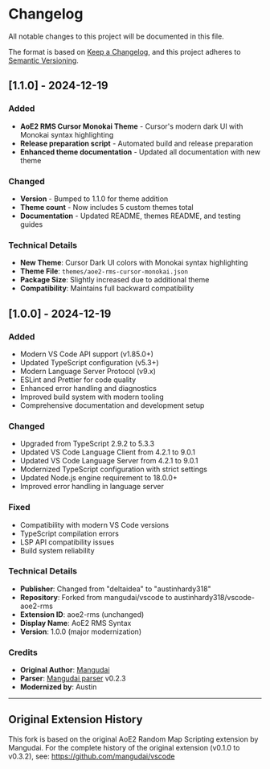 # Changelog

All notable changes to this project will be documented in this file.

The format is based on [Keep a Changelog](https://keepachangelog.com/en/1.0.0/),
and this project adheres to [Semantic Versioning](https://semver.org/spec/v2.0.0.html).

## [1.1.0] - 2024-12-19

### Added

- **AoE2 RMS Cursor Monokai Theme** - Cursor's modern dark UI with Monokai syntax highlighting
- **Release preparation script** - Automated build and release preparation
- **Enhanced theme documentation** - Updated all documentation with new theme

### Changed

- **Version** - Bumped to 1.1.0 for theme addition
- **Theme count** - Now includes 5 custom themes total
- **Documentation** - Updated README, themes README, and testing guides

### Technical Details

- **New Theme**: Cursor Dark UI colors with Monokai syntax highlighting
- **Theme File**: `themes/aoe2-rms-cursor-monokai.json`
- **Package Size**: Slightly increased due to additional theme
- **Compatibility**: Maintains full backward compatibility

## [1.0.0] - 2024-12-19

### Added

- Modern VS Code API support (v1.85.0+)
- Updated TypeScript configuration (v5.3+)
- Modern Language Server Protocol (v9.x)
- ESLint and Prettier for code quality
- Enhanced error handling and diagnostics
- Improved build system with modern tooling
- Comprehensive documentation and development setup

### Changed

- Upgraded from TypeScript 2.9.2 to 5.3.3
- Updated VS Code Language Client from 4.2.1 to 9.0.1
- Updated VS Code Language Server from 4.2.1 to 9.0.1
- Modernized TypeScript configuration with strict settings
- Updated Node.js engine requirement to 18.0.0+
- Improved error handling in language server

### Fixed

- Compatibility with modern VS Code versions
- TypeScript compilation errors
- LSP API compatibility issues
- Build system reliability

### Technical Details

- **Publisher**: Changed from "deltaidea" to "austinhardy318"
- **Repository**: Forked from mangudai/vscode to austinhardy318/vscode-aoe2-rms
- **Extension ID**: aoe2-rms (unchanged)
- **Display Name**: AoE2 RMS Syntax
- **Version**: 1.0.0 (major modernization)

### Credits

- **Original Author**: [Mangudai](https://github.com/mangudai)
- **Parser**: [Mangudai parser](https://github.com/mangudai/mangudai) v0.2.3
- **Modernized by**: Austin

---

## Original Extension History

This fork is based on the original AoE2 Random Map Scripting extension by Mangudai.
For the complete history of the original extension (v0.1.0 to v0.3.2), see:
<https://github.com/mangudai/vscode>
